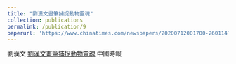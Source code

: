 ```yaml
---
title: "劉漢文畫筆捕捉動物靈魂"
collection: publications
permalink: /publication/9
paperurl: 'https://www.chinatimes.com/newspapers/20200712001700-260114?chdtv'
---
```


劉漢文	[劉漢文畫筆捕捉動物靈魂](https://www.chinatimes.com/newspapers/20200712001700-260114?chdtv)
中國時報

